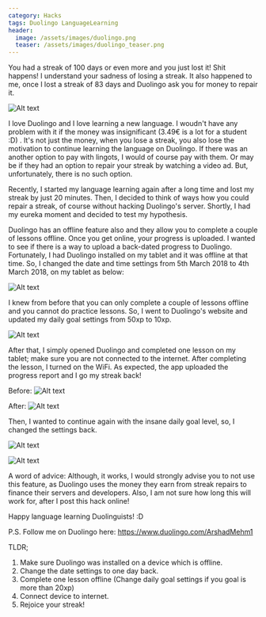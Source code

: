 ```yaml
---
category: Hacks
tags: Duolingo LanguageLearning
header:
  image: /assets/images/duolingo.png
  teaser: /assets/images/duolingo_teaser.png  
---
```


You had a streak of 100 days or even more and you just lost it! Shit happens! I understand your sadness of losing a streak. It also happened to me, once I lost a streak of 83 days and Duolingo ask you for money to repair it. 

![Alt text](..\assets\images\posts\lost.png?raw=true "Streak lost")

I love Duolingo and I love learning a new language. I woudn't have any problem with it if the money was insignificant (3.49€ is a lot for a student :D) . It's not just the money, when you lose a streak, you also lose the motivation to continue learning the language on Duolingo. If there was an another option to pay with lingots, I would of course pay with them. Or may be if they had an option to repair your streak by watching a video ad. But, unfortunately, there is no such option.

Recently, I started my language learning again after a long time and lost my streak by just 20 minutes. Then, I decided to think of ways how you could repair a streak, of course without hacking Duolingo's server. Shortly, I had my eureka moment and decided to test my hypothesis. 

Duolingo has an offline feature also and they allow you to complete a couple of lessons offline. Once you get online, your progress is uploaded. I wanted to see if there is a way to upload a back-dated progress to Duolingo. Fortunately, I had Duolingo installed on my tablet and it was offline at that time. So, I changed the date and time settings from 5th March 2018 to 4th March 2018, on my tablet as below:

![Alt text](..\assets\images\posts\date_tablet.png?raw=true "Changing date")



I knew from before that you can only complete a couple of lessons offline and you cannot do practice lessons. So, I went to Duolingo's website and updated my daily goal settings from 50xp to 10xp. 

![Alt text](..\assets\images\posts\coach2.png?raw=true "Daily goal settings")



After that, I simply opened Duolingo and completed one lesson on my tablet; make sure you are not connected to the internet. After completing the lesson, I turned on the WiFi. As expected, the app uploaded the progress report and I go my streak back!


Before:
![Alt text](..\assets\images\posts\before.png?raw=true "Before Uploading")

After:
![Alt text](..\assets\images\posts\after.png?raw=true "After")

Then, I wanted to continue again with the insane daily goal level, so, I changed the settings back.

![Alt text](..\assets\images\posts\coach1.png?raw=true "Insane daily goal")


![Alt text](..\assets\images\posts\duo-streak.png?raw=true "Streak back")

A word of advice: Although, it works, I would strongly advise you to not use this feature, as Duolingo uses the money they earn from streak repairs to finance their servers and developers. Also, I am not sure how long this will work for, after I post this hack online!

Happy language learning Duolinguists! :D

P.S. Follow me on Duolingo here: https://www.duolingo.com/ArshadMehm1

TLDR;
1. Make sure Duolingo was installed on a device which is offline.
2. Change the date settings to one day back.
3. Complete one lesson offline (Change daily goal settings if you goal is more than 20xp)
4. Connect device to internet.
5. Rejoice your streak!